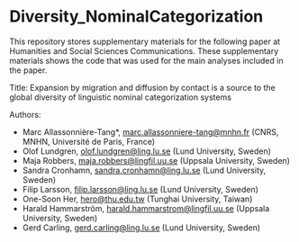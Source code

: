 # Diversity_NominalCategorization

This repository stores supplementary materials for the following paper at Humanities and Social Sciences Communications. These supplementary materials shows the code that was used for the main analyses included in the paper.

Title: Expansion by migration and diffusion by contact is a source to the global diversity of linguistic nominal categorization systems

Authors:

- Marc Allassonnière-Tang*, marc.allassonniere-tang@mnhn.fr (CNRS, MNHN, Université de Paris, France)
- Olof Lundgren, olof.lundgren@ling.lu.se (Lund University, Sweden)
- Maja Robbers, maja.robbers@lingfil.uu.se (Uppsala University, Sweden)
- Sandra Cronhamn, sandra.cronhamn@ling.lu.se (Lund University, Sweden)
- Filip Larsson, filip.larsson@ling.lu.se (Lund University, Sweden)
- One-Soon Her, hero@thu.edu.tw (Tunghai University, Taiwan)
- Harald Hammarström, harald.hammarstrom@lingfil.uu.se (Uppsala University, Sweden)
- Gerd Carling, gerd.carling@ling.lu.se (Lund University, Sweden)

